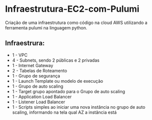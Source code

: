 # Infraestrutura-EC2-com-Pulumi
Criação de uma infraestrutura como código na cloud AWS utilizando a ferramenta pulumi na linguagem python.

## Infraestrura:
 * 1 - VPC
 * 4 - Subnets, sendo 2 públicas e 2 privadas
 * 1 - Internet Gateway
 * 2 - Tabelas de Roteamento
 * 1 - Grupo de segurança
 * 1 - Launch Template ou modelo de execução
 * 1 - Grupo de auto scaling
 * 1 - Target grupo apontado para o Grupo de auto scaling
 * 1 - Application Load Balancer
 * 1 - Listener Load Balancer
 * 1 - Scripts simples ao iniciar uma nova instância no grupo de auto scaling, informando na tela qual AZ a instância está
